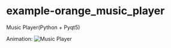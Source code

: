 # example-orange_music_player
Music Player(Python + Pyqt5)


Animation:
![Music Player](https://github.com/benben0123456/example-orange_music_player/assets/118805110/ecede280-9758-42ad-8082-8acb16fd7203)

